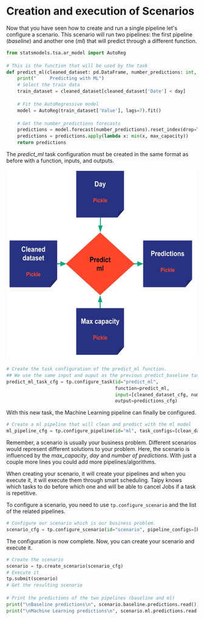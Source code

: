 # Creation and execution of Scenarios

Now that you have seen how to create and run a single pipeline let's configure a scenario. This scenario will run two pipelines: the first pipeline (*baseline*) and another one (*ml*) that will predict through a different function.

```python      
from statsmodels.tsa.ar_model import AutoReg

# This is the function that will be used by the task
def predict_ml(cleaned_dataset: pd.DataFrame, number_predictions: int, day: dt.datetime, max_capacity: int):
    print("     Predicting with ML")
    # Select the train data
    train_dataset = cleaned_dataset[cleaned_dataset['Date'] < day]
    
    # Fit the AutoRegressive model
    model = AutoReg(train_dataset['Value'], lags=7).fit()
    
    # Get the number_predictions forecasts
    predictions = model.forecast(number_predictions).reset_index(drop=True)
    predictions = predictions.apply(lambda x: min(x, max_capacity))
    return predictions
```

The *predict_ml* task configuration must be created in the same format as before with a function, inputs, and outputs.

<img src="/steps/images/predict_ml.svg" height=500px width=500px alt="centered image"/>

```python   
# Create the task configuration of the predict_ml function.
## We use the same input and ouput as the previous predict_baseline task but we change the funtion
predict_ml_task_cfg = tp.configure_task(id="predict_ml",
                                        function=predict_ml,
                                        input=[cleaned_dataset_cfg, number_predictions_cfg, day_cfg, max_capacity_cfg],
                                        output=predictions_cfg)
```

With this new task, the Machine Learning pipeline can finally be configured.

```python   
# Create a ml pipeline that will clean and predict with the ml model
ml_pipeline_cfg = tp.configure_pipeline(id="ml", task_configs=[clean_data_task_cfg, predict_ml_task_cfg])
```

Remember, a scenario is usually your business problem. Different scenarios would represent different solutions to your problem. Here, the scenario is influenced by the *max_capacity*, *day* and *number of predictions*. With just a couple more lines you could add more pipelines/algorithms.

When creating your scenario, it will create your pipelines and when you execute it, it will execute them through smart scheduling. Taipy knows which tasks to do before which one and will be able to cancel Jobs if a task is repetitive.

To configure a scenario, you need to use `tp.configure_scenario` and the list of the related pipelines.
```python   
# Configure our scenario which is our business problem.
scenario_cfg = tp.configure_scenario(id="scenario", pipeline_configs=[baseline_pipeline_cfg, ml_pipeline_cfg]) 
```

The configuration is now complete. Now, you can create your scenario and execute it.

```python
# Create the scenario
scenario = tp.create_scenario(scenario_cfg)
# Execute it
tp.submit(scenario)
# Get the resulting scenario

# Print the predictions of the two pipelines (baseline and ml)
print("\nBaseline predictions\n", scenario.baseline.predictions.read())
print("\nMachine Learning predictions\n", scenario.ml.predictions.read())        
```